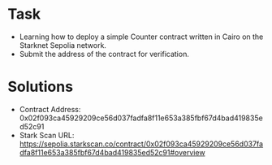 # Task

- Learning how to deploy a simple Counter contract written in Cairo on the Starknet Sepolia network.
- Submit the address of the contract for verification.


# Solutions
- Contract Address: 0x02f093ca45929209ce56d037fadfa8f11e653a385fbf67d4bad419835ed52c91
- Stark Scan URL: https://sepolia.starkscan.co/contract/0x02f093ca45929209ce56d037fadfa8f11e653a385fbf67d4bad419835ed52c91#overview

